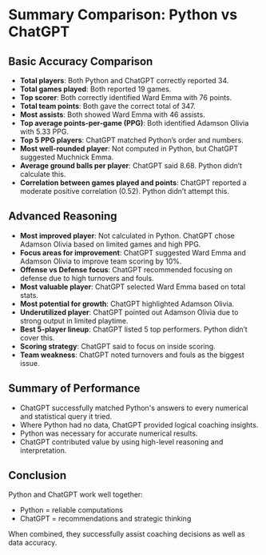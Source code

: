 
# Summary Comparison: Python vs ChatGPT

## Basic Accuracy Comparison

- **Total players**: Both Python and ChatGPT correctly reported 34.
- **Total games played**: Both reported 19 games.
- **Top scorer**: Both correctly identified Ward Emma with 76 points.
- **Total team points**: Both gave the correct total of 347.
- **Most assists**: Both showed Ward Emma with 46 assists.
- **Top average points-per-game (PPG)**: Both identified Adamson Olivia with 5.33 PPG.
- **Top 5 PPG players**: ChatGPT matched Python’s order and numbers.
- **Most well-rounded player**: Not computed in Python, but ChatGPT suggested Muchnick Emma.
- **Average ground balls per player**: ChatGPT said 8.68. Python didn’t calculate this.
- **Correlation between games played and points**: ChatGPT reported a moderate positive correlation (0.52). Python didn’t attempt this.

## Advanced Reasoning

- **Most improved player**: Not calculated in Python. ChatGPT chose Adamson Olivia based on limited games and high PPG.
- **Focus areas for improvement**: ChatGPT suggested Ward Emma and Adamson Olivia to improve team scoring by 10%.
- **Offense vs Defense focus**: ChatGPT recommended focusing on defense due to high turnovers and fouls.
- **Most valuable player**: ChatGPT selected Ward Emma based on total stats.
- **Most potential for growth**: ChatGPT highlighted Adamson Olivia.
- **Underutilized player**: ChatGPT pointed out Adamson Olivia due to strong output in limited playtime.
- **Best 5-player lineup**: ChatGPT listed 5 top performers. Python didn’t cover this.
- **Scoring strategy**: ChatGPT said to focus on inside scoring.
- **Team weakness**: ChatGPT noted turnovers and fouls as the biggest issue.

## Summary of Performance

- ChatGPT successfully matched Python's answers to every numerical and statistical query it tried.
- Where Python had no data, ChatGPT provided logical coaching insights.
- Python was necessary for accurate numerical results.
- ChatGPT contributed value by using high-level reasoning and interpretation.

## Conclusion

Python and ChatGPT work well together:
- Python = reliable computations
- ChatGPT = recommendations and strategic thinking

When combined, they successfully assist coaching decisions as well as data accuracy.